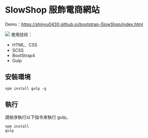 # SlowShop 服飾電商網站

Demo：https://shinyu0430.github.io/bootstrap-SlowShop/index.html

![](https://imgur.com/gybE1UZ.jpg)
使用技術：
* HTML、CSS
* SCSS
* BootStrap4
* Gulp

## 安裝環境

```
npm install gulp -g
```

## 執行

請依序執行以下指令來執行 gulp。

```
npm install
gulp
```

